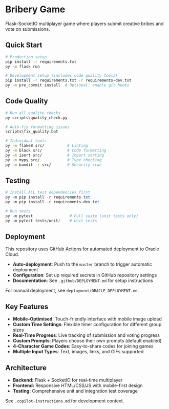 # Bribery Game

Flask-SocketIO multiplayer game where players submit creative bribes and vote on submissions.

## Quick Start
```bash
# Production setup
pip install -r requirements.txt
py -m flask run

# Development setup (includes code quality tools)
pip install -r requirements.txt -r requirements-dev.txt
py -m pre_commit install  # Optional: enable git hooks
```

## Code Quality
```bash
# Run all quality checks
py scripts\quality_check.py

# Auto-fix formatting issues
scripts\fix_quality.bat

# Individual tools
py -m flake8 src/          # Linting
py -m black src/           # Code formatting  
py -m isort src/           # Import sorting
py -m mypy src/            # Type checking
py -m bandit -r src/       # Security scan
```

## Testing
```powershell
# Install ALL test dependencies first
py -m pip install -r requirements.txt
py -m pip install -r requirements-dev.txt

# Run tests
py -m pytest                # Full suite (unit tests only)
py -m pytest tests/unit/    # Unit tests
```

## Deployment
This repository uses GitHub Actions for automated deployment to Oracle Cloud.

- **Auto-deployment**: Push to the `master` branch to trigger automatic deployment
- **Configuration**: Set up required secrets in GitHub repository settings
- **Documentation**: See `.github/DEPLOYMENT.md` for setup instructions

For manual deployment, see `deployment/ORACLE_DEPLOYMENT.md`.

## Key Features
- **Mobile-Optimised**: Touch-friendly interface with mobile image upload
- **Custom Time Settings**: Flexible timer configuration for different group sizes  
- **Real-Time Progress**: Live tracking of submission and voting progress
- **Custom Prompts**: Players choose their own prompts (default enabled)
- **4-Character Game Codes**: Easy-to-share codes for joining games
- **Multiple Input Types**: Text, images, links, and GIFs supported

## Architecture
- **Backend:** Flask + SocketIO for real-time multiplayer
- **Frontend:** Responsive HTML/CSS/JS with mobile-first design
- **Testing:** Comprehensive unit and integration test coverage

See `.copilot-instructions.md` for development context.
